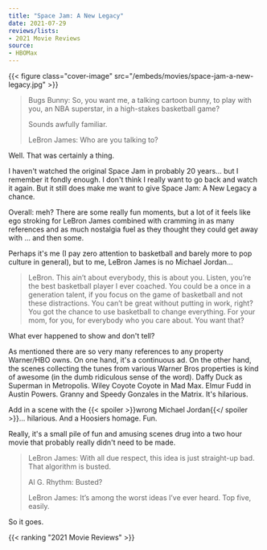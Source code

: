 ```yaml
---
title: "Space Jam: A New Legacy"
date: 2021-07-29
reviews/lists:
- 2021 Movie Reviews
source:
- HBOMax
---
```

{{< figure class="cover-image" src="/embeds/movies/space-jam-a-new-legacy.jpg" >}}

> Bugs Bunny: So, you want me, a talking cartoon bunny, to play with you, an NBA superstar, in a high-stakes basketball game? 
> 
> Sounds awfully familiar.
> 
> LeBron James: Who are you talking to?

Well. That was certainly a thing. 

I haven't watched the original Space Jam in probably 20 years... but I remember it fondly enough. I don't think I really want to go back and watch it again. But it still does make me want to give Space Jam: A New Legacy a chance. 

Overall: meh? There are some really fun moments, but a lot of it feels like ego stroking for LeBron James combined with cramming in as many references and as much nostalgia fuel as they thought they could get away with ... and then some. 

Perhaps it's me (I pay zero attention to basketball and barely more to pop culture in general), but to me, LeBron James is no Michael Jordan...

> LeBron. This ain’t about everybody, this is about you. Listen, you’re the best basketball player I ever coached. You could be a once in a generation talent, if you focus on the game of basketball and not these distractions. You can’t be great without putting in work, right? You got the chance to use basketball to change everything. For your mom, for you, for everybody who you care about. You want that?

What ever happened to show and don't tell?

As mentioned there are so very many references to any property Warner/HBO owns. On one hand, it's a continuous ad. On the other hand, the scenes collecting the tunes from various Warner Bros properties is kind of awesome (in the dumb ridiculous sense of the word). Daffy Duck as Superman in Metropolis. Wiley Coyote Coyote in Mad Max. Elmur Fudd in Austin Powers. Granny and Speedy 
Gonzales in the Matrix. It's hilarious. 

Add in a scene with the {{< spoiler >}}wrong Michael Jordan{{</ spoiler >}}... hilarious. And a Hoosiers homage. Fun. 

Really, it's a small pile of fun and amusing scenes drug into a two hour movie that probably really didn't need to be made. 

> LeBron James: With all due respect, this idea is just straight-up bad. That algorithm is busted.
> 
> Al G. Rhythm: Busted?
> 
> LeBron James: It’s among the worst ideas I’ve ever heard. Top five, easily.

So it goes. 

{{< ranking "2021 Movie Reviews" >}}
